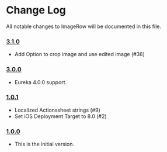 # Change Log
All notable changes to ImageRow will be documented in this file.

### [3.1.0](https://github.com/EurekaCommunity/ImageRow/releases/tag/3.1.0)
<!-- Released on 2018-05-08. -->

* Add Option to crop image and use edited image (#36)

### [3.0.0](https://github.com/EurekaCommunity/ImageRow/releases/tag/3.0.0)
<!-- Released on 2017-10-09. -->

* Eureka 4.0.0 support.

### [1.0.1](https://github.com/EurekaCommunity/ImageRow/releases/tag/1.0.1)
<!-- Released on 2017-03-09. -->

* Localized Actionssheet strings (#9)
* Set iOS Deployment Target to 8.0 (#2)

### [1.0.0](https://github.com/EurekaCommunity/ImageRow/releases/tag/1.0.0)
<!-- Released on 2016-01-20. -->

* This is the initial version.

[xmartlabs]: https://xmartlabs.com
